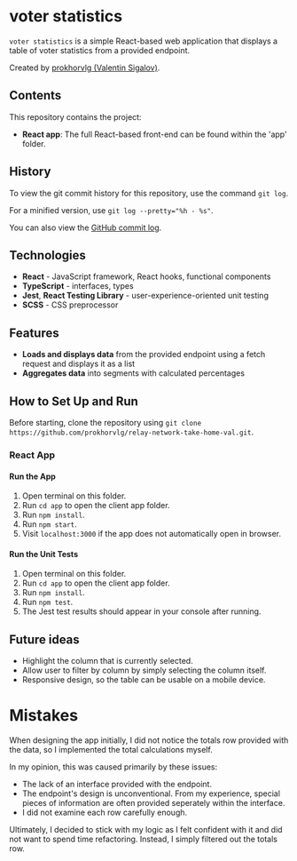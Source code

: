 # voter statistics
`voter statistics` is a simple React-based web application that displays a table of voter statistics from a provided endpoint.

Created by [prokhorvlg (Valentin Sigalov)](https://github.com/prokhorvlg).

## Contents

This repository contains the project:
* **React app**: The full React-based front-end can be found within the 'app' folder.

## History

To view the git commit history for this repository, use the command `git log`.

For a minified version, use `git log --pretty="%h - %s"`.

You can also view the [GitHub commit log](https://github.com/prokhorvlg/relay-network-take-home-val/commits/main).

## Technologies

* **React** - JavaScript framework, React hooks, functional components
* **TypeScript** - interfaces, types
* **Jest**, **React Testing Library** - user-experience-oriented unit testing
* **SCSS** - CSS preprocessor

## Features

* **Loads and displays data** from the provided endpoint using a fetch request and displays it as a list
* **Aggregates data** into segments with calculated percentages

## How to Set Up and Run

Before starting, clone the repository using `git clone https://github.com/prokhorvlg/relay-network-take-home-val.git`.

### React App

#### Run the App

1. Open terminal on this folder.
2. Run `cd app` to open the client app folder.
3. Run `npm install`.
4. Run `npm start`.
5. Visit `localhost:3000` if the app does not automatically open in browser.

#### Run the Unit Tests

1. Open terminal on this folder.
2. Run `cd app` to open the client app folder.
3. Run `npm install`.
4. Run `npm test`.
5. The Jest test results should appear in your console after running.

## Future ideas
* Highlight the column that is currently selected.
* Allow user to filter by column by simply selecting the column itself.
* Responsive design, so the table can be usable on a mobile device.

# Mistakes

When designing the app initially, I did not notice the totals row provided with the data, so I implemented the total calculations myself. 

In my opinion, this was caused primarily by these issues:

* The lack of an interface provided with the endpoint.
* The endpoint's design is unconventional. From my experience, special pieces of information are often provided seperately within the interface.
* I did not examine each row carefully enough.

Ultimately, I decided to stick with my logic as I felt confident with it and did not want to spend time refactoring. Instead, I simply filtered out the totals row.